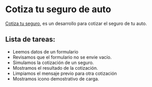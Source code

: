 # Cotiza tu seguro de auto

[Cotiza tu seguro](https://corinavaras.github.io/cotizar-seguros/src/), es un desarrollo para cotizar el seguro de tu auto.


## Lista de tareas:

- Leemos datos de un formulario
- Revisamos que el formulario no se envie vacío.
- Simulamos la cotización de un seguro.
- Mostramos el resultado de la cotización.
- Limpiamos el mensaje previo para otra cotización
- Mostramos icono demostrativo de carga.


